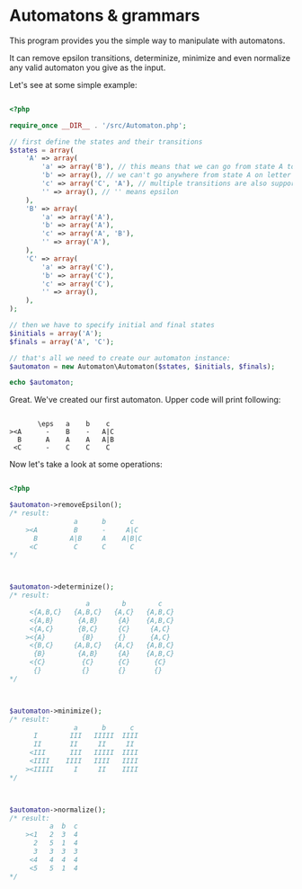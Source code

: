 Automatons & grammars
=====================

This program provides you the simple way to manipulate with automatons.

It can remove epsilon transitions, determinize, minimize and even normalize
any valid automaton you give as the input.

Let's see at some simple example:

```php

<?php

require_once __DIR__ . '/src/Automaton.php';

// first define the states and their transitions
$states = array(
	'A' => array(
		'a' => array('B'), // this means that we can go from state A to state B on letter 'a'
		'b' => array(), // we can't go anywhere from state A on letter 'b'
		'c' => array('C', 'A'), // multiple transitions are also supported
		'' => array(), // '' means epsilon
	),
	'B' => array(
		'a' => array('A'),
		'b' => array('A'),
		'c' => array('A', 'B'),
		'' => array('A'),
	),
	'C' => array(
		'a' => array('C'),
		'b' => array('C'),
		'c' => array('C'),
		'' => array(),
	),
);

// then we have to specify initial and final states
$initials = array('A');
$finals = array('A', 'C');

// that's all we need to create our automaton instance:
$automaton = new Automaton\Automaton($states, $initials, $finals);

echo $automaton;

```

Great. We've created our first automaton. Upper code will print following:

```

       \eps   a    b    c
><A      -    B    -   A|C
  B      A    A    A   A|B
 <C      -    C    C    C

```

Now let's take a look at some operations:

```php

<?php

$automaton->removeEpsilon();
/* result:
	            a      b      c
	><A         B      -     A|C
	  B        A|B     A    A|B|C
	 <C         C      C      C
*/



$automaton->determinize();
/* result:
	               a        b        c
	 <{A,B,C}   {A,B,C}   {A,C}   {A,B,C}
	 <{A,B}      {A,B}     {A}    {A,B,C}
	 <{A,C}      {B,C}     {C}     {A,C}
	><{A}         {B}      {}      {A,C}
	 <{B,C}     {A,B,C}   {A,C}   {A,B,C}
	  {B}        {A,B}     {A}    {A,B,C}
	 <{C}         {C}      {C}      {C}
	  {}          {}       {}       {}
*/



$automaton->minimize();
/* result:
	            a      b      c
	  I        III   IIIII  IIII
	  II       II     II     II
	 <III      III   IIIII  IIII
	 <IIII    IIII   IIII   IIII
	><IIIII     I     II    IIII
*/



$automaton->normalize();
/* result:
	      a  b  c
	><1   2  3  4
	  2   5  1  4
	  3   3  3  3
	 <4   4  4  4
	 <5   5  1  4
*/

```
